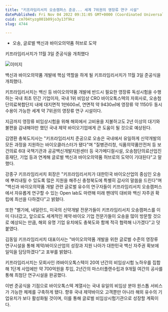 ```yaml
---
title: "키프라임리서치 오송캠퍼스 준공... 세계 7위권의 영장류 연구 시설"
datePublished: Fri Nov 04 2022 09:31:05 GMT+0000 (Coordinated Universal Time)
cuid: cm704tyzg001b09jo3y13f9kz
slug: 4744

---
```



- 오송, 글로벌 백신과 바이오의약품 허브로 도약

키프라임리서치가 11월 3일 준공식을 개최했다

![이미지](https://cdn.hashnode.com/res/hashnode/image/upload/v1739257201410/acd35575-5c2d-4bd0-88cd-e6816df43875.jpeg)

백신과 바이오의약품 개발에 핵심 역할을 하게 될 키프라임리서치가 11월 3일 준공식을 개최했다.

키프라임리서치는 백신 등 바이오의약품 개발에 반드시 필요한 영장류 독성시험을 수행하는 국내 최초 민간 기업이자, 국내 1위 비임상 CRO 바이오톡스텍의 자회사로, 오송첨단의료복합단지 내에 대지면적 1만600㎡, 연면적 약 9430㎡에 영장류 약 1150두 동시 수용이 가능한 세계 약 7위권의 영장류 연구 시설이다.

지금까지 영장류 비임상시험을 위해 해외에서 고비용을 지불하고도 2년 이상의 대기와 불편을 감내해야만 했던 국내 제약 바이오기업에게 큰 도움이 될 것으로 예상된다.

김영환 충북도지사는 "키프라임리서치 준공으로 오송은 국내에서 유일하게 신약개발의 모든 과정을 지원하는 바이오클러스터가 됐다"며 "질병관리청, 식품의약품안전처 등 보건의료 6대 국책기관과 공공백신개발지원센터 등 국가메디컬시설, 오송첨단의료산업진흥재단, 기업 등과 연계해 글로벌 백신과 바이오의약품 허브로의 도약이 기대된다"고 말했다.

강종구 키프라임리서치 회장은 "키프라임리서치가 대한민국 바이오산업의 중심인 오송에 뿌리내릴 수 있도록 많은 지원을 해주신 충청북도에 특별히 감사의 말씀을 드린다"며 "백신과 바이오의약품 개발 관련 글로벌 유수의 연구자들이 키프라임리서치 오송캠퍼스에서 자유롭게 연구할 수 있는 Open lab도 마련해 미래 팬데믹 대비와 백신 자주권 확립에 최선을 다하겠다"고 밝혔다.

또한 "벨기에, 네덜란드, 미국의 신약개발 전문가들이 키프라임리서치 오송캠퍼스를 이미 다녀갔고, 앞으로도 세계적인 제약·바이오 기업 전문가들이 오송을 많이 방문할 것으로 예상되는 만큼, 해외 유명 기업 유치에도 충북도와 함께 적극 협력해 나가겠다"고 덧붙였다.

김동일 키프라임리서치 대표이사는 "바이오의약품 개발을 위한 글로벌 수준의 영장류 연구시설을 통해 제약/바이오산업의 성장과 지원 나아가 대한민국 백신 자주권 확보에 일익을 담당하겠다"고 포부를 밝혔다.

키프라임리서치는 모회사인 ㈜바이오톡스텍이 20여 년간의 비임상시험 노하우를 집합해 1단계 사업에만 약 700억원을 투입, 2년간의 마스터플랜수립과 9개월 여간의 공사를 통해 최첨단 연구시설을 완공했다.

이번 준공식을 기점으로 바이오톡스텍 계열사는 국내 유일의 비임상 분야 원스톱 서비스가 가능한 체제를 구축하게 됐다. 향후 국내 제약바이오 고객뿐만 아니라 해외 유수의 기업유치가 보다 활성화될 것이며, 이를 통해 글로벌 비임상시험기관으로 성장할 계획이다.